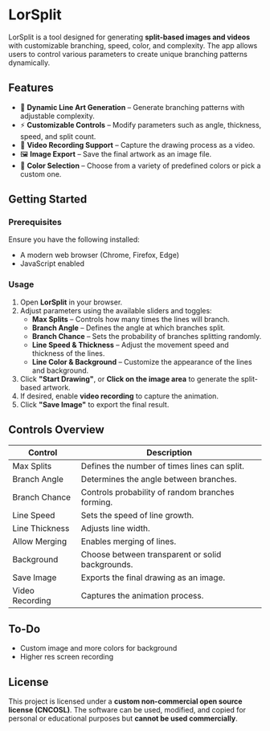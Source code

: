 # LorSplit

LorSplit is a tool designed for generating **split-based images and videos** with customizable branching, speed, color, and complexity. The app allows users to control various parameters to create unique branching patterns dynamically.

## Features
- 🎨 **Dynamic Line Art Generation** – Generate branching patterns with adjustable complexity.
- ⚡ **Customizable Controls** – Modify parameters such as angle, thickness, speed, and split count.
- 🎥 **Video Recording Support** – Capture the drawing process as a video.
- 🖼️ **Image Export** – Save the final artwork as an image file.
- 🌈 **Color Selection** – Choose from a variety of predefined colors or pick a custom one.

## Getting Started

### Prerequisites
Ensure you have the following installed:
- A modern web browser (Chrome, Firefox, Edge)
- JavaScript enabled

### Usage
1. Open **LorSplit** in your browser.
2. Adjust parameters using the available sliders and toggles:
   - **Max Splits** – Controls how many times the lines will branch.
   - **Branch Angle** – Defines the angle at which branches split.
   - **Branch Chance** – Sets the probability of branches splitting randomly.
   - **Line Speed & Thickness** – Adjust the movement speed and thickness of the lines.
   - **Line Color & Background** – Customize the appearance of the lines and background.
3. Click **"Start Drawing"**, or **Click on the image area** to generate the split-based artwork.
4. If desired, enable **video recording** to capture the animation.
5. Click **"Save Image"** to export the final result.

## Controls Overview
| Control | Description |
|---------|------------|
| Max Splits | Defines the number of times lines can split. |
| Branch Angle | Determines the angle between branches. |
| Branch Chance | Controls probability of random branches forming. |
| Line Speed | Sets the speed of line growth. |
| Line Thickness | Adjusts line width. |
| Allow Merging | Enables merging of lines. |
| Background | Choose between transparent or solid backgrounds. |
| Save Image | Exports the final drawing as an image. |
| Video Recording | Captures the animation process. |

## To-Do
- Custom image and more colors for background
- Higher res screen recording

## License
This project is licensed under a **custom non-commercial open source license (CNCOSL)**. The software can be used, modified, and copied for personal or educational purposes but **cannot be used commercially**.
